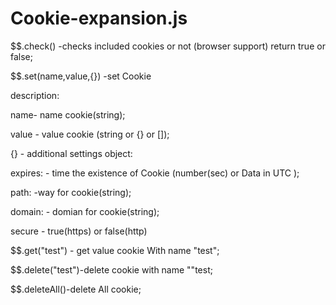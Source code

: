 # Cookie-expansion.js


$$.check() -checks included cookies or not (browser support)  return true or false;


$$.set(name,value,{}) -set Cookie

description:

name- name cookie(string);

value - value cookie (string or {} or []);

{} - additional settings object:

expires: - time the existence of Cookie (number(sec) or  Data in  UTC );

path: -way for cookie(string);

domain: - domian for cookie(string);

secure - true(https) or false(http)



$$.get("test") - get value cookie  With name "test";

$$.delete("test")-delete cookie with name ""test;

$$.deleteAll()-delete All cookie;
